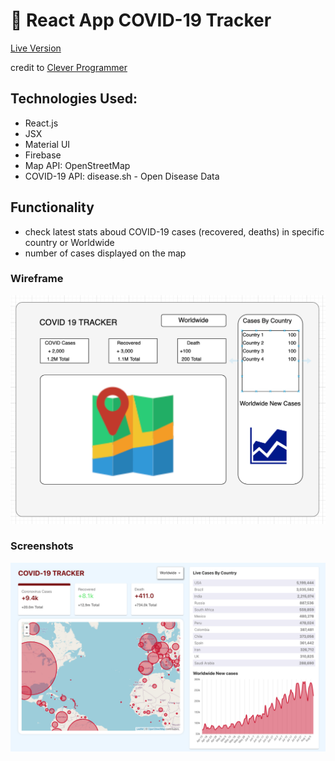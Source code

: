 # 🚀 React App COVID-19 Tracker

[Live Version](https://covid-19-tracker-f5fac.web.app)

credit to [Clever Programmer](https://www.youtube.com/watch?v=cF3pIMJUZxM)

## Technologies Used:

- React.js
- JSX
- Material UI
- Firebase
- Map API: OpenStreetMap
- COVID-19 API: disease.sh - Open Disease Data

## Functionality

- check latest stats aboud COVID-19 cases (recovered, deaths) in specific country or Worldwide
- number of cases displayed on the map

### Wireframe

![Wireframe](/public/images/COVID-19_Wireframe.png)

### Screenshots

![MainPage](/public/images/main.png)
